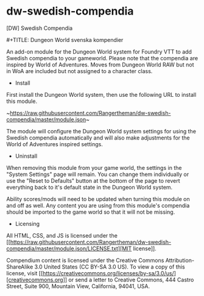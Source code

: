 # dw-swedish-compendia
[DW] Swedish Compendia

#+TITLE: Dungeon World svenska kompendier

An add-on module for the Dungeon World system for Foundry VTT to add Swedish compendia to your gameworld. Please note that the compendia are inspired by World of Adventures. Moves from Dungeon World RAW but not in WoA are included but not assigned to a character class.

* Install

First install the Dungeon World system, then use the following URL to
install this module.

~https://raw.githubusercontent.com/Rangertheman/dw-swedish-compendia/master/module.json~

The module will configure the Dungeon World system settings for using the Swedish compendia automatically and will also make adjustments for the World of Adventures inspired settings.

* Uninstall

When removing this module from your game world, the settings in the
"System Settings" page will remain. You can change them individually
or use the "Reset to Defaults" button at the bottom of the page to
revert everything back to it's default state in the Dungeon World
system.

Ability scores/mods will need to be updated when turning this module
on and off as well. Any content you are using from this module's
compendia should be imported to the game world so that it will not be
missing.

* Licensing

All HTML, CSS, and JS is licensed under the [[https://raw.githubusercontent.com/Rangertheman/dw-swedish-compendia/master/module.json/LICENSE.txt][MIT license]].

Compendium content is licensed under the Creative Commons
Attribution-ShareAlike 3.0 United States (CC BY-SA 3.0 US). To view a
copy of this license, visit [[https://creativecommons.org/licenses/by-sa/3.0/us/][creativecommons.org]] or send a letter to
Creative Commons, 444 Castro Street, Suite 900, Mountain View,
California, 94041, USA.

